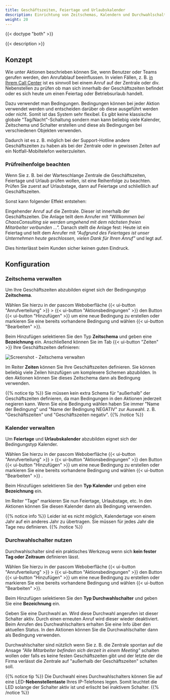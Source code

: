 ```yaml
---
title: Geschäftszeiten, Feiertage und Urlaubskalender
description: Einrichtung von Zeitschemas, Kalendern und Durchwahlschaltern zur Steuerung von Geschäftszeiten, Feiertagen und Betriebsurlaub.
weight: 20
---
```


{{< doctype "both" >}}
 
{{< description >}}

## Konzept

Wie unter Aktionen beschrieben können Sie, wenn Benutzer oder Teams gerufen werden, den Anrufablauf beeinflussen. In vielen Fällen, z. B. [in Ihrem Call Center](https://www.pascom.net/de/call-center/) ist es sinnvoll bei einem Anruf auf der Zentrale oder div. Nebenstellen zu prüfen ob man sich innerhalb der Geschäftszeiten befindet oder es sich heute um einen Feiertag oder Betriebsurlaub handelt.

Dazu verwendet man Bedingungen. Bedingungen können bei jeder Aktion verwendet werden und entscheiden darüber ob diese ausgeführt werden oder nicht. Somit ist das System sehr flexibel. Es gibt keine klassische globale "Tag/Nacht"-Schaltung sondern man kann beliebig viele Kalender, Zeitschema und Schalter erstellen und diese als Bedingungen bei verschiedenen Objekten verwenden.

Dadurch ist es z. B. möglich bei der Support-Hotline andere Geschäftszeiten zu haben als bei der Zentrale oder in gewissen Zeiten auf ein Notfall-Mobiltelefon weiterzuleiten.

### Prüfreihenfolge beachten

Wenn Sie z. B. bei der Warteschlange Zentrale die Geschäftszeiten, Feiertage und Urlaub prüfen wollen, ist eine Reihenfolge zu beachten. Prüfen Sie zuerst auf Urlaubstage, dann auf Feiertage und schließlich auf Geschäftszeiten.

Sonst kann folgender Effekt entstehen:

Eingehender Anruf auf die Zentrale. Dieser ist innerhalb der Geschäftszeiten. Die Anlage teilt dem Anrufer mit *"Willkommen bei ChaosConsulting sie werden umgehend mit dem nächsten freien Mitarbeiter verbunden ...".* Danach stellt die Anlage fest: Heute ist ein Feiertag und teilt dem Anrufer mit *"Aufgrund des Feiertages ist unser Unternehmen heute geschlossen, vielen Dank für Ihren Anruf"* und legt auf.

Dies hinterlässt beim Kunden sicher keinen guten Eindruck.

## Konfiguration
### Zeitschema verwalten

Um Ihre Geschäftszeiten abzubilden eignet sich der Bedingungstyp **Zeitschema**.

Wählen Sie hierzu in der pascom Weboberfläche {{< ui-button "Anrufverteilung" >}} > {{< ui-button "Aktionsbedingungen" >}} den Button {{< ui-button "Hinzufügen" >}}  um eine neue Bedingung zu erstellen oder markieren Sie eine bereits vorhandene Bedingung und wählen {{< ui-button "Bearbeiten" >}}.

Beim Hinzufügen selektieren Sie den Typ **Zeitschema** und geben eine **Bezeichnung** ein. Anschließend können Sie im Tab {{< ui-button "Zeiten" >}} Ihre Geschäftszeiten definieren:

![Screenshot - Zeitschema verwalten](time-scheme.de.png?width=90%)

Im Reiter **Zeiten** können Sie Ihre Geschäftszeiten definieren. Sie können beliebig viele Zeilen hinzufügen um komplexere Schemen abzubilden. In den Aktionen können Sie dieses Zeitschema dann als Bedingung verwenden.

{{% notice tip %}}
Sie müssen kein extra Schema für "außerhalb" der Geschäftszeiten definieren, da man Bedingungen in den Aktionen jederzeit negieren kann. Wenn Sie eine Bedingung wählen haben Sie immer "Name der Bedingung" und "Name der Bedingung NEGATIV" zur Auswahl. z. B. "Geschäftszeiten" und "Geschäftszeiten negativ".
{{% /notice %}}

### Kalender verwalten

Um **Feiertage** und **Urlaubskalender** abzubilden eignet sich der Bedingungstyp Kalender.

Wählen Sie hierzu in der pascom Weboberfläche {{< ui-button "Anrufverteilung" >}} > {{< ui-button "Aktionsbedingungen" >}} den Button {{< ui-button "Hinzufügen" >}}  um eine neue Bedingung zu erstellen oder markieren Sie eine bereits vorhandene Bedingung und wählen {{< ui-button "Bearbeiten" >}} .

Beim Hinzufügen selektieren Sie den **Typ Kalender** und geben eine **Bezeichnung** ein.

Im Reiter "Tage" markieren Sie nun Feiertage, Urlaubstage, etc. In den Aktionen können Sie diesen Kalender dann als Bedingung verwenden.

{{% notice info %}}
Leider ist es nicht möglich, Kalendertage von einem Jahr auf ein anderes Jahr zu übertragen. Sie müssen für jedes Jahr die Tage neu definieren.
{{% /notice %}}

### Durchwahlschalter nutzen

Durchwahlschalter sind ein praktisches Werkzeug wenn sich **kein fester Tag oder Zeitraum** definieren lässt.

Wählen Sie hierzu in der pascom Weboberfläche {{< ui-button "Anrufverteilung" >}} > {{< ui-button "Aktionsbedingungen" >}} den Button {{< ui-button "Hinzufügen" >}} um eine neue Bedingung zu erstellen oder markieren Sie eine bereits vorhandene Bedingung und wählen {{< ui-button "Bearbeiten" >}}.

Beim Hinzufügen selektieren Sie den **Typ Durchwahlschalter** und geben Sie eine **Bezeichnung** ein.

Geben Sie eine Durchwahl an. Wird diese Durchwahl angerufen ist dieser Schalter aktiv. Durch einen erneuten Anruf wird dieser wieder deaktiviert. Beim Anrufen des Durchwahlschalters erhalten Sie eine Info über den aktuellen Status. In den Aktionen können Sie die Durchwahlschalter dann als Bedingung verwenden.

Durchwahlschalter sind nützlich wenn Sie z. B. die Zentrale spontan auf die Ansage *"Alle Mitarbeiter befinden sich derzeit in einem Meeting"* schalten wollen oder falls es keine festen Geschäftszeiten gibt und der letzte der die Firma verlässt die Zentrale auf "außerhalb der Geschäftszeiten" schalten soll.

{{% notice tip %}}
Die Durchwahl eines Durchwahlschalters können Sie auf eine LED-**Nebenstellentaste** Ihres IP-Telefones legen. Somit leuchtet die LED solange der Schalter aktiv ist und erlischt bei inaktivem Schalter.
{{% /notice %}}
